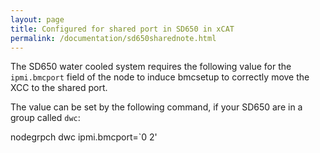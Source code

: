 ```yaml
---
layout: page
title: Configured for shared port in SD650 in xCAT
permalink: /documentation/sd650sharednote.html
---
```


The SD650 water cooled system requires the following value for the `ipmi.bmcport` field of the node
to induce bmcsetup to correctly move the XCC to the shared port.

The value can be set by the following command, if your SD650 are in a group called `dwc`:

  nodegrpch dwc ipmi.bmcport=`0 2'
